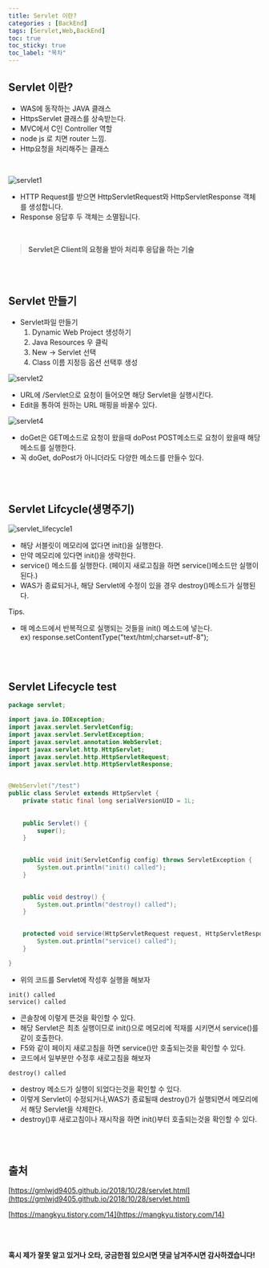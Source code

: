 ```yaml
---
title: Servlet 이란?
categories : [BackEnd]
tags: [Servlet,Web,BackEnd]
toc: true
toc_sticky: true
toc_label: "목차"
---
```



Servlet 이란?
--

- WAS에 동작하는 JAVA 클래스
- HttpsServlet 클래스를 상속받는다.
- MVC에서 C인 Controller 역할
- node js 로 치면 router 느낌.
- Http요청을 처리해주는 클래스

<br>

![servlet1](/assets/img/back_end/2020_01_12_servlet/servlet1.gif)

- HTTP Request를 받으면 HttpServletRequest와 HttpServletResponse 객체를 생성합니다.
- Response 응답후 두 객체는 소멸됩니다.

<br>

> **Servlet은 Client의 요청을 받아 처리후 응답을 하는 기술**

<br><br>



Servlet 만들기
--

- Servlet파일 만들기
  1. Dynamic Web Project 생성하기
  2. Java Resources 우 클릭
  3. New -> Servlet 선택
  4. Class 이름 지정등 옵션 선택후 생성

![servlet2](/assets/img/back_end/2020_01_12_servlet/servlet2.png)
- URL에 /Servlet으로 요청이 들어오면 해당 Servlet을 실행시킨다.
- Edit을 통하여 원하는 URL 매핑을 바꿀수 있다.


![servlet4](/assets/img/back_end/2020_01_12_servlet/servlet4.png)
- doGet은 GET메소드로 요청이 왔을때 doPost POST메소드로 요청이 왔을때 해당 메소드를 실행한다.
- 꼭 doGet, doPost가 아니더라도 다양한 메소드를 만들수 있다.


<br><br>




Servlet Lifcycle(생명주기)
--

![servlet_lifecycle1](/assets/img/back_end/2020_01_12_servlet/servlet_lifecycle1.png)

- 해당 서블릿이 메모리에 없다면 init()을 실행한다.
- 만약 메모리에 있다면 init()을 생략한다.
- service() 메소드를 실행한다. (페이지 새로고침을 하면 service()메소드만 실행이된다.)
- WAS가 종료되거나, 해당 Servlet에 수정이 있을 경우 destroy()메소드가 실행된다.

Tips.

- 매 메소드에서 반복적으로 실행되는 것들을 init() 메소드에 넣는다.<br>
ex) response.setContentType("text/html;charset=utf-8");




<br><br>


Servlet Lifecycle test
--

```java
package servlet;

import java.io.IOException;
import javax.servlet.ServletConfig;
import javax.servlet.ServletException;
import javax.servlet.annotation.WebServlet;
import javax.servlet.http.HttpServlet;
import javax.servlet.http.HttpServletRequest;
import javax.servlet.http.HttpServletResponse;


@WebServlet("/test")
public class Servlet extends HttpServlet {
	private static final long serialVersionUID = 1L;
       
    
    public Servlet() {
        super();
    }

	
	public void init(ServletConfig config) throws ServletException {
		System.out.println("init() called");
	}

	
	public void destroy() {
		System.out.println("destroy() called");
	}

	
	protected void service(HttpServletRequest request, HttpServletResponse response) throws ServletException, IOException {
		System.out.println("service() called");
	}

}
```

- 위의 코드를 Servlet에 작성후 실행을 해보자

```query
init() called
service() called
```

- 콘솔창에 이렇게 뜬것을 확인할 수 있다.
- 해당 Servlet은 최초 실행이므로 init()으로 메모리에 적재를 시키면서 service()를 같이 호출한다.
- F5와 같이 페이지 새로고침을 하면 service()만 호출되는것을 확인할 수 있다.
- 코드에서 일부분만 수정후 새로고침을 해보자

```query
destroy() called
```
- destroy 메소드가 실행이 되었다는것을 확인할 수 있다.
- 이렇게 Servlet이 수정되거나,WAS가 종료될때 destroy()가 실행되면서 메모리에서 해당 Servlet을 삭제한다.
- destroy()후 새로고침이나 재시작을 하면 init()부터 호출되는것을 확인할 수 있다.

<br><br>


출처
--

[https://gmlwjd9405.github.io/2018/10/28/servlet.html](https://gmlwjd9405.github.io/2018/10/28/servlet.html)


[https://mangkyu.tistory.com/14](https://mangkyu.tistory.com/14)

<br><br>


**혹시 제가 잘못 알고 있거나 오타, 궁금한점 있으시면 댓글 남겨주시면 감사하겠습니다!**
